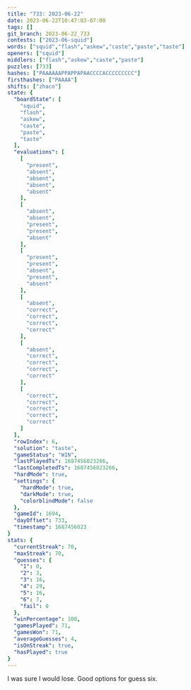 ```yaml
---
title: "733: 2023-06-22"
date: 2023-06-22T10:47:03-07:00
tags: []
git_branch: 2023-06-22_733
contests: ["2023-06-squid"]
words: ["squid","flash","askew","caste","paste","taste"]
openers: ["squid"]
middlers: ["flash","askew","caste","paste"]
puzzles: [733]
hashes: ["PAAAAAAPPAPPAPAACCCCACCCCCCCCC"]
firsthashes: ["PAAAA"]
shifts: ["zhaco"]
state: {
  "boardState": [
    "squid",
    "flash",
    "askew",
    "caste",
    "paste",
    "taste"
  ],
  "evaluations": [
    [
      "present",
      "absent",
      "absent",
      "absent",
      "absent"
    ],
    [
      "absent",
      "absent",
      "present",
      "present",
      "absent"
    ],
    [
      "present",
      "present",
      "absent",
      "present",
      "absent"
    ],
    [
      "absent",
      "correct",
      "correct",
      "correct",
      "correct"
    ],
    [
      "absent",
      "correct",
      "correct",
      "correct",
      "correct"
    ],
    [
      "correct",
      "correct",
      "correct",
      "correct",
      "correct"
    ]
  ],
  "rowIndex": 6,
  "solution": "taste",
  "gameStatus": "WIN",
  "lastPlayedTs": 1687456023266,
  "lastCompletedTs": 1687456023266,
  "hardMode": true,
  "settings": {
    "hardMode": true,
    "darkMode": true,
    "colorblindMode": false
  },
  "gameId": 1694,
  "dayOffset": 733,
  "timestamp": 1687456023
}
stats: {
  "currentStreak": 70,
  "maxStreak": 70,
  "guesses": {
    "1": 0,
    "2": 3,
    "3": 16,
    "4": 29,
    "5": 16,
    "6": 7,
    "fail": 0
  },
  "winPercentage": 100,
  "gamesPlayed": 71,
  "gamesWon": 71,
  "averageGuesses": 4,
  "isOnStreak": true,
  "hasPlayed": true
}
---
```

<!-- more -->
I was sure I would lose. Good options for guess six. 
